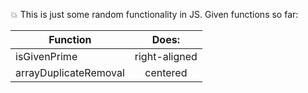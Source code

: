 :collision: This is just some random functionality in JS. Given functions so far:

| Function                  | Does:         |
| ------------------------- |:-------------:|
| isGivenPrime              | right-aligned |
| arrayDuplicateRemoval     | centered      | 
